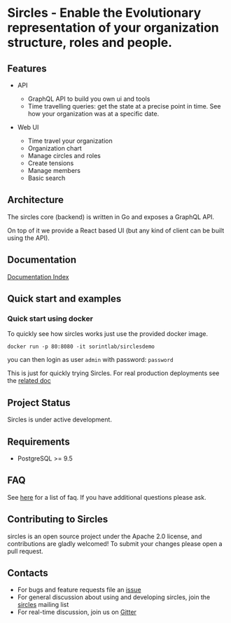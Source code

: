 # Sircles - Enable the Evolutionary representation of your organization structure, roles and people.

## Features

* API
  * GraphQL API to build you own ui and tools
  * Time travelling queries: get the state at a precise point in time. See how your organization was at a specific date.

* Web UI
  * Time travel your organization
  * Organization chart
  * Manage circles and roles
  * Create tensions
  * Manage members
  * Basic search

## Architecture

The sircles core (backend) is written in Go and exposes a GraphQL API.

On top of it we provide a React based UI (but any kind of client can be built using the API).

## Documentation

[Documentation Index](doc/README.md)

## Quick start and examples

### Quick start using docker

To quickly see how sircles works just use the provided docker image.

```
docker run -p 80:8080 -it sorintlab/sirclesdemo
```

you can then login as user `admin` with password: `password`


This is just for quickly trying Sircles. For real production deployments see the [related doc](doc/deployments.md)

## Project Status

Sircles is under active development.

## Requirements

* PostgreSQL >= 9.5

## FAQ

See [here](doc/faq.md) for a list of faq. If you have additional questions please ask.

## Contributing to Sircles

sircles is an open source project under the Apache 2.0 license, and contributions are gladly welcomed!
To submit your changes please open a pull request.

## Contacts

* For bugs and feature requests file an [issue](https://github.com/sorintlab/sircles/issues/new)
* For general discussion about using and developing sircles, join the [sircles](https://groups.google.com/forum/#!forum/sircles) mailing list
* For real-time discussion, join us on [Gitter](https://gitter.im/sorintlab/sircles)
